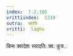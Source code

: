 ```yaml
---
index:  7.2.105
vrittiindex:  1210
sutra:  क्वाति
vritti:  laghu 
---
```


किमः क्वादेशः स्यादति. क्व. कुत्र..

